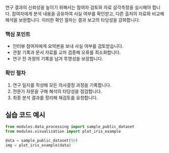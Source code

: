 연구 결과의 신뢰성을 높이기 위해서는 참여자 검토와 자료 삼각측정을 실시해야 합니다. 참여자에게 분석 내용을 공유하여 사실 여부를 확인받고, 다른 출처의 자료와 비교해 해석을 보완합니다. 이러한 확인 절차는 결과 보고의 타당성을 강화합니다.

### 핵심 포인트
* 인터뷰 참여자에게 요약본을 보내 사실 여부를 검토받습니다.
* 관찰 기록과 문서 자료를 교차 검증해 오류를 최소화합니다.
* 연구 전 과정의 기록을 남겨 투명성을 보장합니다.

### 확인 절차
1. 연구 일지를 작성해 모든 의사결정 과정을 기록합니다.
2. 전문가 자문을 구해 해석의 타당성을 점검합니다.
3. 최종 분석 결과를 정리해 재검토를 요청합니다.

## 실습 코드 예시
```python
from modules.data_processing import sample_public_dataset
from modules.visualization import plot_iris_example

data = sample_public_dataset(50)
img = plot_iris_example(data)
```


